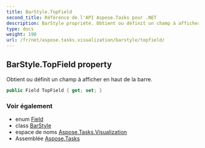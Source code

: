 ```yaml
---
title: BarStyle.TopField
second_title: Référence de l'API Aspose.Tasks pour .NET
description: BarStyle propriété. Obtient ou définit un champ à afficher en haut de la barre.
type: docs
weight: 190
url: /fr/net/aspose.tasks.visualization/barstyle/topfield/
---
```

## BarStyle.TopField property

Obtient ou définit un champ à afficher en haut de la barre.

```csharp
public Field TopField { get; set; }
```

### Voir également

* enum [Field](../../../aspose.tasks/field/)
* class [BarStyle](../)
* espace de noms [Aspose.Tasks.Visualization](../../barstyle/)
* Assemblée [Aspose.Tasks](../../../)


